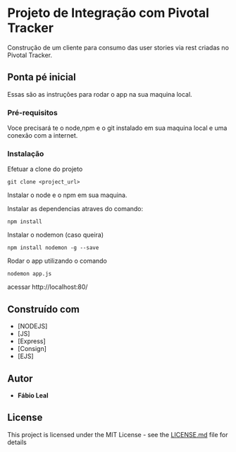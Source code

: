 # Projeto de Integração com Pivotal Tracker 

Construção de um cliente para consumo das user stories via rest criadas no Pivotal Tracker.

## Ponta pé inicial

Essas são as instruções para rodar o app na sua maquina local.

### Pré-requisitos

Voce precisará te o node,npm e o git instalado em sua maquina local e uma conexão com a internet.

### Instalação

Efetuar a clone do projeto

```
git clone <project_url>
```

Instalar o node e o npm em sua maquina.

Instalar as dependencias atraves do comando:

```
npm install
```

Instalar o nodemon (caso queira)

```
npm install nodemon -g --save
```

Rodar o app utilizando o comando

```
nodemon app.js
```

acessar http://localhost:80/

## Construído com 

* [NODEJS]
* [JS]
* [Express]
* [Consign]
* [EJS]

## Autor

* **Fábio Leal**

## License

This project is licensed under the MIT License - see the [LICENSE.md](LICENSE.md) file for details
